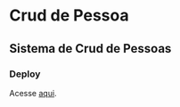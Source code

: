 # Crud de Pessoa

## Sistema de Crud de Pessoas

### Deploy
Acesse [aqui](https://willvitorino.github.io/crud-pessoa/).
